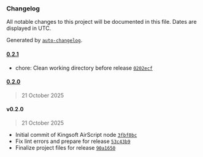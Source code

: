 ### Changelog

All notable changes to this project will be documented in this file. Dates are displayed in UTC.

Generated by [`auto-changelog`](https://github.com/CookPete/auto-changelog).

#### [0.2.1](https://github.com/sunaibot/n8n-nodes-kingsoft-airscript/compare/0.2.0...0.2.1)

- chore: Clean working directory before release [`0202ecf`](https://github.com/sunaibot/n8n-nodes-kingsoft-airscript/commit/0202ecff324e034ff831723ec4d65e373b797c2f)

#### [0.2.0](https://github.com/sunaibot/n8n-nodes-kingsoft-airscript/compare/v0.2.0...0.2.0)

> 21 October 2025

#### v0.2.0

> 21 October 2025

- Initial commit of Kingsoft AirScript node [`3fbf0bc`](https://github.com/sunaibot/n8n-nodes-kingsoft-airscript/commit/3fbf0bc8ad6eaebc57448dfa4fb78f4915378c22)
- Fix lint errors and prepare for release [`53c43b9`](https://github.com/sunaibot/n8n-nodes-kingsoft-airscript/commit/53c43b99597c0b14bb8805df7bff675a00d13b84)
- Finalize project files for release [`90a1650`](https://github.com/sunaibot/n8n-nodes-kingsoft-airscript/commit/90a16506597a8022ae9cbfa1053419d30595b23b)
